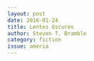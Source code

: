 ```yaml
---
layout: post 
date: 2016-01-24
title: Lentes Oscuros
author: Steven T. Bramble
category: fiction
issue: ameria
---
```

